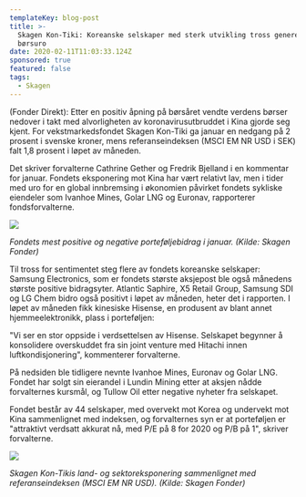 ```yaml
---
templateKey: blog-post
title: >-
  Skagen Kon-Tiki: Koreanske selskaper med sterk utvikling tross generell
  børsuro
date: 2020-02-11T11:03:33.124Z
sponsored: true
featured: false
tags:
  - Skagen
---
```

(Fonder Direkt): Etter en positiv åpning på børsåret vendte verdens børser nedover i takt med alvorligheten av koronavirusutbruddet i Kina gjorde seg kjent. For vekstmarkedsfondet Skagen Kon-Tiki ga januar en nedgang på 2 prosent i svenske kroner, mens referanseindeksen (MSCI EM NR USD i SEK) falt 1,8 prosent i løpet av måneden.



Det skriver forvalterne Cathrine Gether og Fredrik Bjelland i en kommentar for januar. Fondets eksponering mot Kina har vært relativt lav, men i tider med uro for en global innbremsing i økonomien påvirket fondets sykliske eiendeler som Ivanhoe Mines, Golar LNG og Euronav, rapporterer fondsforvalterne.

![](/img/tiki.png)

_Fondets mest positive og negative porteføljebidrag i januar. (Kilde: Skagen Fonder)_



Til tross for sentimentet steg flere av fondets koreanske selskaper: Samsung Electronics, som er fondets største aksjepost ble også månedens største positive bidragsyter. Atlantic Saphire, X5 Retail Group, Samsung SDI og LG Chem bidro også positivt i løpet av måneden, heter det i rapporten. I løpet av måneden fikk kinesiske Hisense, en produsent av blant annet hjemmeelektronikk, plass i porteføljen:



"Vi ser en stor oppside i verdsettelsen av Hisense. Selskapet begynner å konsolidere overskuddet fra sin joint venture med Hitachi innen luftkondisjonering", kommenterer forvalterne.



På nedsiden ble tidligere nevnte Ivanhoe Mines, Euronav og Golar LNG. Fondet har solgt sin eierandel i Lundin Mining etter at aksjen nådde forvalternes kursmål, og Tullow Oil etter negative nyheter fra selskapet.



Fondet består av 44 selskaper, med overvekt mot Korea og undervekt mot Kina sammenlignet med indeksen, og forvalternes syn er at porteføljen er "attraktivt verdsatt akkurat nå, med P/E på 8 for 2020 og P/B på 1", skriver forvalterne.

![](/img/tiki2.png)

_Skagen Kon-Tikis land- og sektoreksponering sammenlignet med referanseindeksen (MSCI EM NR USD). (Kilde: Skagen Fonder)_
